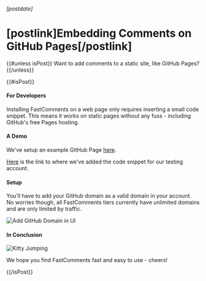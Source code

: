 ###### [postdate]
# [postlink]Embedding Comments on GitHub Pages[/postlink]

{{#unless isPost}}
Want to add comments to a static site, like GitHub Pages?
{{/unless}}

{{#isPost}}
#### For Developers
Installing FastComments on a web page only requires inserting a small code snippet. This means it works on static pages without any fuss - including GitHub's free Pages hosting.

#### A Demo

We've setup an example GitHub Page <a href="https://blog.fastcomments.com/(12-30-2019)-fastcomments-demo.html" target="_blank">here</a>.

<a href="https://github.com/winrid/fastcomments-demo.github.io/blob/master/index.html#L29" target="_blank">Here</a> is the link to where we've added the code snippet for our
testing account.

#### Setup

You'll have to add your GitHub domain as a valid domain in your account. No worries though, all FastComments tiers currently have unlimited domains and are only limited by traffic.

<img data-src="images/fc-github-pages-add-domain.png" alt="Add GitHub Domain in UI" title="Add Domain UI" class="lozad" />

#### In Conclusion

<div class="text-center">
    <img src="https://cdn2.thecatapi.com/images/3sg.gif" alt="Kitty Jumping" title="Athletic Kitty" />
</div>

We hope you find FastComments fast and easy to use - cheers!

{{/isPost}}
